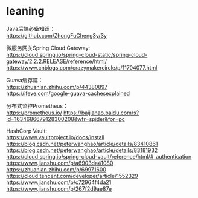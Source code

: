 # leaning
Java后端必备知识：<br>
	https://github.com/ZhongFuCheng3y/3y


微服务网关Spring Cloud Gateway:<br>
    https://cloud.spring.io/spring-cloud-static/spring-cloud-gateway/2.2.2.RELEASE/reference/html/
    https://www.cnblogs.com/crazymakercircle/p/11704077.html


Guava缓存篇：<br>
	https://zhuanlan.zhihu.com/p/44380897    
	https://ifeve.com/google-guava-cachesexplained


分布式监控Prometheus：<br>
    https://prometheus.io/
    https://baijiahao.baidu.com/s?id=1634686679128300208&wfr=spider&for=pc


HashCorp Vault: <br>
	https://www.vaultproject.io/docs/install 
    https://blog.csdn.net/peterwanghao/article/details/83410861
    https://blog.csdn.net/peterwanghao/article/details/83181932
    https://cloud.spring.io/spring-cloud-vault/reference/html/#_authentication
    https://www.jianshu.com/p/a6903da41080
    https://zhuanlan.zhihu.com/p/69971600
    https://cloud.tencent.com/developer/article/1552329
    https://www.jianshu.com/p/c72964f4da21
    https://www.jianshu.com/p/267f2d9ae87e
  
